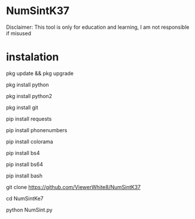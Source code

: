 # NumSintK37
Disclaimer: This tool is only for education and learning, I am not responsible if misused 

# instalation 

pkg update && pkg upgrade

pkg install python 

pkg install python2 

pkg install git

pip install requests 

pip install phonenumbers 

pip install colorama 

pip install bs4 

pip install bs64  

pip install bash 

git clone https://github.com/ViewerWhite8/NumSintK37

cd NumSintKe7 

python NumSint.py

